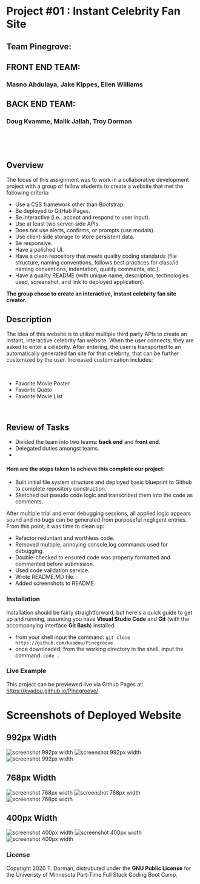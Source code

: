 # Project #01 : Instant Celebrity Fan Site

## Team Pinegrove:
## **FRONT END TEAM**:

###                  Masno Abdulaya, Jake Kippes, Ellen Williams 
## **BACK END TEAM**: 
###                  Doug Kvamme, Malik Jallah, Troy Dorman 
##

<br /><br />





## Overview


The focus of this assignment was to work in a collaborative development project with a group of fellow students to create a website that met the following criteria:

* Use a CSS framework other than Bootstrap.
* Be deployed to GitHub Pages.
* Be interactive (i.e., accept and respond to user input).
* Use at least two server-side APIs.
* Does not use alerts, confirms, or prompts (use modals).
* Use client-side storage to store persistent data.
* Be responsive.
* Have a polished UI.
* Have a clean repository that meets quality coding standards (file structure, naming conventions, follows best practices for class/id naming conventions, indentation, quality comments, etc.).
* Have a quality README (with unique name, description, technologies used, screenshot, and link to deployed application).

**The group chose to create an interactive, instant celebrity fan site creator.**

## Description

The idea of this website is to utilize multiple third party APIs to create an instant, interactive celebrity fan website. When the user connects, they are asked to enter a celebrity.  After entering, the user is transported to an automatically generated fan site for that celebrity, that can be further customized by the user.  Increased customization includes:

<br/>

* Favorite Movie Poster
* Favorite Quote
* Favorite Movie List

<br/>

## Review of Tasks


* Divided the team into two teams: **back end** and **front end**.
* Delegated duties amongst teams.
* 


#### Here are the steps taken to achieve this complete our project:

* Built initial file system structure and deployed basic blueprint to Github to complete repository construction.
* Sketched out pseudo code logic and transcribed them into the code as comments.



After multiple trial and error debugging sessions, all applied logic appears sound and no bugs can be generated from purposeful negligent entries.  From this point, it was time to clean up:

* Refactor reduntant and worthless code.
* Removed multiple, annoying console.log commands used for debugging.
* Double-checked to ensured code was properly formatted and commented before submission.
* Used code validation service.
* Wrote README.MD file.
* Added screenshots to README.

### Installation

Installation should be fairly straightforward, but here's a quick guide to get up and running, assuming you have **Visual Studio Code** and **Git** (with the accompanying interface **Git Bash**) installed.

* from your shell input the command: `git clone https://github.com/kvadou/Pinegroove`
* once downloaded, from the working directory in the shell, input the command: `code .`

### Live Example

This project can be previewed live via Github Pages at: https://kvadou.github.io/Pinegroove/


# Screenshots of Deployed Website


## 992px Width 
![screenshot 992px width](/img/992_.PNG)
![screenshot 992px width](/img/992_.PNG)
![screenshot 992px width](/img/992_.PNG)

## 768px Width 
![screenshot 768px width](/img/768_.PNG)
![screenshot 768px width](/img/768_.PNG)
![screenshot 768px width](/img/768_.PNG)

## 400px Width 
![screenshot 400px width](/img/400_.PNG)
![screenshot 400px width](/img/400_.PNG)
![screenshot 400px width](/img/400_.PNG)


### License

Copyright 2020 T. Dorman, distrubuted under the **GNU Public License** for the Univeristy of Minnesota Part-Time Full Stack Coding Boot Camp.
